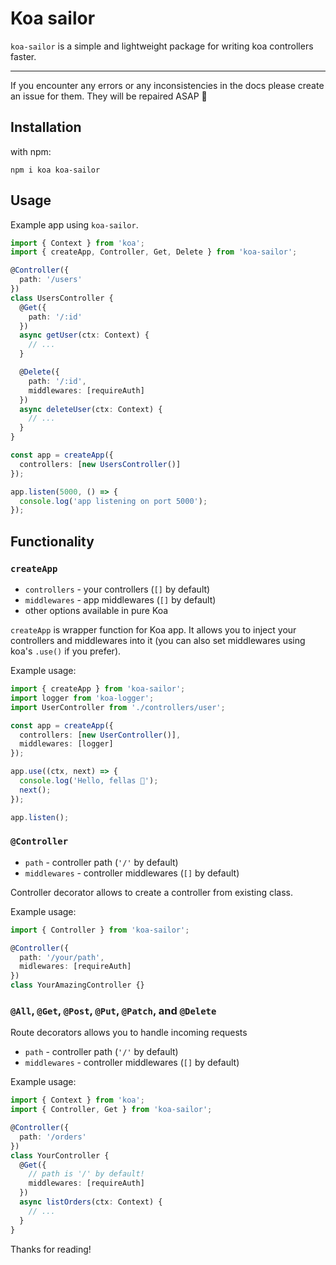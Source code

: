 # Koa sailor

`koa-sailor` is a simple and lightweight package for writing koa controllers faster.

---

If you encounter any errors or any inconsistencies in the docs please create an issue for them. They will be repaired ASAP 🐶

## Installation

with npm:

`npm i koa koa-sailor`

## Usage

Example app using `koa-sailor`.

```ts
import { Context } from 'koa';
import { createApp, Controller, Get, Delete } from 'koa-sailor';

@Controller({
  path: '/users'
})
class UsersController {
  @Get({
    path: '/:id'
  })
  async getUser(ctx: Context) {
    // ...
  }

  @Delete({
    path: '/:id',
    middlewares: [requireAuth]
  })
  async deleteUser(ctx: Context) {
    // ...
  }
}

const app = createApp({
  controllers: [new UsersController()]
});

app.listen(5000, () => {
  console.log('app listening on port 5000');
});
```

## Functionality

### `createApp`

- `controllers` - your controllers (`[]` by default)
- `middlewares` - app middlewares (`[]` by default)
- other options available in pure Koa

`createApp` is wrapper function for Koa app. It allows you to inject your controllers and middlewares into it (you can also set middlewares using koa's `.use()` if you prefer).

Example usage:

```ts
import { createApp } from 'koa-sailor';
import logger from 'koa-logger';
import UserController from './controllers/user';

const app = createApp({
  controllers: [new UserController()],
  middlewares: [logger]
});

app.use((ctx, next) => {
  console.log('Hello, fellas 🦥');
  next();
});

app.listen();
```

### `@Controller`

- `path` - controller path (`'/'` by default)
- `middlewares` - controller middlewares (`[]` by default)

Controller decorator allows to create a controller from existing class.

Example usage:

```ts
import { Controller } from 'koa-sailor';

@Controller({
  path: '/your/path',
  midlewares: [requireAuth]
})
class YourAmazingController {}
```

### `@All`, `@Get`, `@Post`, `@Put`, `@Patch`, and `@Delete`

Route decorators allows you to handle incoming requests

- `path` - controller path (`'/'` by default)
- `middlewares` - controller middlewares (`[]` by default)

Example usage:

```ts
import { Context } from 'koa';
import { Controller, Get } from 'koa-sailor';

@Controller({
  path: '/orders'
})
class YourController {
  @Get({
    // path is '/' by default!
    middlewares: [requireAuth]
  })
  async listOrders(ctx: Context) {
    // ...
  }
}
```

Thanks for reading!
